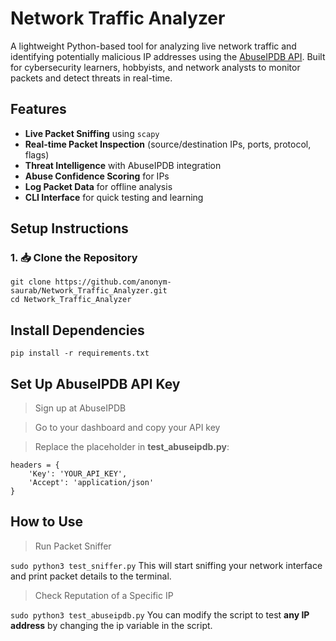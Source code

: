 # Network Traffic Analyzer

A lightweight Python-based tool for analyzing live network traffic and identifying potentially malicious IP addresses using the [AbuseIPDB API](https://abuseipdb.com). Built for cybersecurity learners, hobbyists, and network analysts to monitor packets and detect threats in real-time.




## Features

- **Live Packet Sniffing** using `scapy`
- **Real-time Packet Inspection** (source/destination IPs, ports, protocol, flags)
- **Threat Intelligence** with AbuseIPDB integration
- **Abuse Confidence Scoring** for IPs
- **Log Packet Data** for offline analysis
- **CLI Interface** for quick testing and learning


## Setup Instructions

### 1. 📥 Clone the Repository

```
git clone https://github.com/anonym-saurab/Network_Traffic_Analyzer.git
cd Network_Traffic_Analyzer
```


## Install Dependencies

```pip install -r requirements.txt```


##  Set Up AbuseIPDB API Key

> Sign up at AbuseIPDB

> Go to your dashboard and copy your API key

> Replace the placeholder in **test_abuseipdb.py**:

```
headers = {
    'Key': 'YOUR_API_KEY',
    'Accept': 'application/json'
}
```

## How to Use
> Run Packet Sniffer

```sudo python3 test_sniffer.py```
This will start sniffing your network interface and print packet details to the terminal.

> Check Reputation of a Specific IP

```sudo python3 test_abuseipdb.py```
You can modify the script to test **any IP address** by changing the ip variable in the script.

